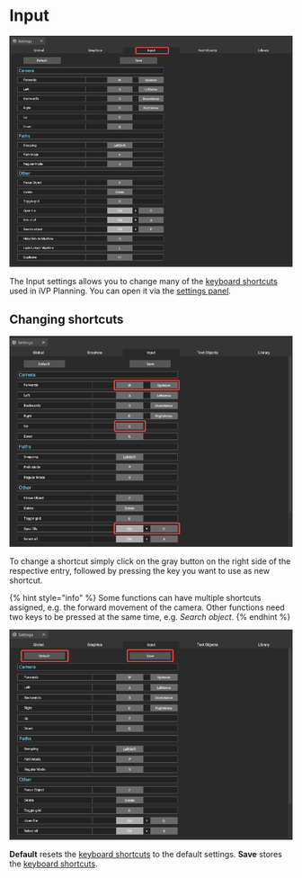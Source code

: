 # Input

![](../../../.gitbook/assets/iVP_Planning_Settings_Input.png)

The Input settings allows you to change many of the [keyboard shortcuts](../keyboard-shortcuts.md) used in iVP Planning. You can open it via the [settings panel](../user-interface/settings-panel.md).

## Changing shortcuts

![](../../../.gitbook/assets/iVP_Planning_Settings_Input0.png)

To change a shortcut simply click on the gray button on the right side of the respective entry, followed by pressing the key you want to use as new shortcut.

{% hint style="info" %}
Some functions can have multiple shortcuts assigned, e.g. the forward movement of the camera. Other functions need two keys to be pressed at the same time, e.g. _Search object_.
{% endhint %}

![](../../../.gitbook/assets/iVP_Planning_Settings_Input1.png)

**Default** resets the [keyboard shortcuts](../keyboard-shortcuts.md) to the default settings.
**Save** stores the [keyboard shortcuts](../keyboard-shortcuts.md).